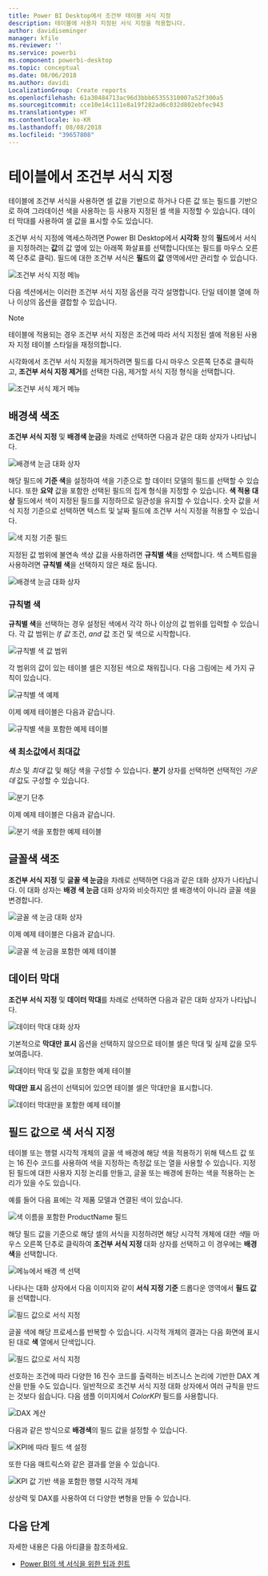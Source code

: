 ```yaml
---
title: Power BI Desktop에서 조건부 테이블 서식 지정
description: 테이블에 사용자 지정된 서식 지정을 적용합니다.
author: davidiseminger
manager: kfile
ms.reviewer: ''
ms.service: powerbi
ms.component: powerbi-desktop
ms.topic: conceptual
ms.date: 08/06/2018
ms.author: davidi
LocalizationGroup: Create reports
ms.openlocfilehash: 61a30484713ac96d3bbb65355310007a52f300a5
ms.sourcegitcommit: cce10e14c111e8a19f282ad6c032d802ebfec943
ms.translationtype: HT
ms.contentlocale: ko-KR
ms.lasthandoff: 08/08/2018
ms.locfileid: "39657808"
---
```

# <a name="conditional-formatting-in-tables"></a>테이블에서 조건부 서식 지정 
테이블에 조건부 서식을 사용하면 셀 값을 기반으로 하거나 다른 값 또는 필드를 기반으로 하여 그라데이션 색을 사용하는 등 사용자 지정된 셀 색을 지정할 수 있습니다. 데이터 막대를 사용하여 셀 값을 표시할 수도 있습니다. 

조건부 서식 지정에 액세스하려면 Power BI Desktop에서 **시각화** 창의 **필드**에서 서식을 지정하려는 **값**의 값 옆에 있는 아래쪽 화살표를 선택합니다(또는 필드를 마우스 오른쪽 단추로 클릭). 필드에 대한 조건부 서식은 **필드**의 **값** 영역에서만 관리할 수 있습니다.

![조건부 서식 지정 메뉴](media/desktop-conditional-table-formatting/table-formatting-0-popup-menu.png)

다음 섹션에서는 이러한 조건부 서식 지정 옵션을 각각 설명합니다. 단일 테이블 열에 하나 이상의 옵션을 결합할 수 있습니다.

> [!NOTE]
> 테이블에 적용되는 경우 조건부 서식 지정은 조건에 따라 서식 지정된 셀에 적용된 사용자 지정 테이블 스타일을 재정의합니다.

시각화에서 조건부 서식 지정을 제거하려면 필드를 다시 마우스 오른쪽 단추로 클릭하고, **조건부 서식 지정 제거**를 선택한 다음, 제거할 서식 지정 형식을 선택합니다.

![조건부 서식 제거 메뉴](media/desktop-conditional-table-formatting/table-formatting-1-remove.png)

## <a name="background-color-scales"></a>배경색 색조

**조건부 서식 지정** 및 **배경색 눈금**을 차례로 선택하면 다음과 같은 대화 상자가 나타납니다.

![배경색 눈금 대화 상자](media/desktop-conditional-table-formatting/table-formatting-1-default-dialog.png)

해당 필드에 **기준 색**을 설정하여 색을 기준으로 할 데이터 모델의 필드를 선택할 수 있습니다. 또한 **요약** 값을 포함한 선택된 필드의 집계 형식을 지정할 수 있습니다. **색 적용 대상** 필드에서 색이 지정된 필드를 지정하므로 일관성을 유지할 수 있습니다. 숫자 값을 서식 지정 기준으로 선택하면 텍스트 및 날짜 필드에 조건부 서식 지정을 적용할 수 있습니다.

![색 지정 기준 필드](media/desktop-conditional-table-formatting/table-formatting-1-apply-color-to.png)

지정된 값 범위에 불연속 색상 값을 사용하려면 **규칙별 색**을 선택합니다. 색 스펙트럼을 사용하려면 **규칙별 색**을 선택하지 않은 채로 둡니다. 

![배경색 눈금 대화 상자](media/desktop-conditional-table-formatting/table-formatting-1-color-by-rules-dialog.png)

### <a name="color-by-rules"></a>규칙별 색

**규칙별 색**을 선택하는 경우 설정된 색에서 각각 하나 이상의 값 범위를 입력할 수 있습니다.  각 값 범위는 *If 값* 조건, *and* 값 조건 및 색으로 시작합니다.

![규칙별 색 값 범위](media/desktop-conditional-table-formatting/table-formatting-1-color-by-rules-if-value.png)

각 범위의 값이 있는 테이블 셀은 지정된 색으로 채워집니다. 다음 그림에는 세 가지 규칙이 있습니다.

![규칙별 색 예제](media/desktop-conditional-table-formatting/table-formatting-1-color-by-rules.png)

이제 예제 테이블은 다음과 같습니다.

![규칙별 색을 포함한 예제 테이블](media/desktop-conditional-table-formatting/table-formatting-1-color-by-rules-table.png)


### <a name="color-minimum-to-maximum"></a>색 최소값에서 최대값

*최소* 및 *최대* 값 및 해당 색을 구성할 수 있습니다. **분기** 상자를 선택하면 선택적인 *가운데* 값도 구성할 수 있습니다.

![분기 단추](media/desktop-conditional-table-formatting/table-formatting-1-diverging.png)

이제 예제 테이블은 다음과 같습니다.

![분기 색을 포함한 예제 테이블](media/desktop-conditional-table-formatting/table-formatting-1-diverging-table.png)

## <a name="font-color-scales"></a>글꼴색 색조

**조건부 서식 지정** 및 **글꼴 색 눈금**을 차례로 선택하면 다음과 같은 대화 상자가 나타납니다. 이 대화 상자는 **배경 색 눈금** 대화 상자와 비슷하지만 셀 배경색이 아니라 글꼴 색을 변경합니다.

![글꼴 색 눈금 대화 상자](media/desktop-conditional-table-formatting/table-formatting-2-diverging.png)

이제 예제 테이블은 다음과 같습니다.

![글꼴 색 눈금을 포함한 예제 테이블](media/desktop-conditional-table-formatting/table-formatting-2-table.png)

## <a name="data-bars"></a>데이터 막대

**조건부 서식 지정** 및 **데이터 막대**를 차례로 선택하면 다음과 같은 대화 상자가 나타납니다. 

![데이터 막대 대화 상자](media/desktop-conditional-table-formatting/table-formatting-3-default.png)

기본적으로 **막대만 표시** 옵션을 선택하지 않으므로 테이블 셀은 막대 및 실제 값을 모두 보여줍니다.

![데이터 막대 및 값을 포함한 예제 테이블](media/desktop-conditional-table-formatting/table-formatting-3-default-table.png)

**막대만 표시** 옵션이 선택되어 있으면 테이블 셀은 막대만을 표시합니다.

![데이터 막대만을 포함한 예제 테이블](media/desktop-conditional-table-formatting/table-formatting-3-default-table-bars.png)

## <a name="color-formatting-by-field-value"></a>필드 값으로 색 서식 지정

테이블 또는 행렬 시각적 개체의 글꼴 색 배경에 해당 색을 적용하기 위해 텍스트 값 또는 16 진수 코드를 사용하여 색을 지정하는 측정값 또는 열을 사용할 수 있습니다. 지정된 필드에 대한 사용자 지정 논리를 만들고, 글꼴 또는 배경에 원하는 색을 적용하는 논리가 있을 수도 있습니다.

예를 들어 다음 표에는 각 제품 모델과 연결된 색이 있습니다. 

![색 이름을 포함한 ProductName 필드](media/desktop-conditional-table-formatting/conditional-table-formatting_01.png)

해당 필드 값을 기준으로 해당 셀의 서식을 지정하려면 해당 시각적 개체에 대한 *색*을 마우스 오른쪽 단추로 클릭하여 **조건부 서식 지정** 대화 상자를 선택하고 이 경우에는 **배경색**을 선택합니다. 

![메뉴에서 배경 색 선택](media/desktop-conditional-table-formatting/conditional-table-formatting_02.png)

나타나는 대화 상자에서 다음 이미지와 같이 **서식 지정 기준** 드롭다운 영역에서 **필드 값**을 선택합니다.

![필드 값으로 서식 지정](media/desktop-conditional-table-formatting/conditional-table-formatting_03.png)

글꼴 색에 해당 프로세스를 반복할 수 있습니다. 시각적 개체의 결과는 다음 화면에 표시된 대로 **색** 열에서 단색입니다.

![필드 값으로 서식 지정](media/desktop-conditional-table-formatting/conditional-table-formatting_04.png)

선호하는 조건에 따라 다양한 16 진수 코드를 출력하는 비즈니스 논리에 기반한 DAX 계산을 만들 수도 있습니다. 일반적으로 조건부 서식 지정 대화 상자에서 여러 규칙을 만드는 것보다 쉽습니다. 다음 샘플 이미지에서 *ColorKPI* 필드를 사용합니다.

![DAX 계산](media/desktop-conditional-table-formatting/conditional-table-formatting_05.png)

다음과 같은 방식으로 **배경색**의 필드 값을 설정할 수 있습니다.

![KPI에 따라 필드 색 설정](media/desktop-conditional-table-formatting/conditional-table-formatting_06.png)

또한 다음 매트릭스와 같은 결과를 얻을 수 있습니다.

![KPI 값 기반 색을 포함한 행렬 시각적 개체](media/desktop-conditional-table-formatting/conditional-table-formatting_07.png)

상상력 및 DAX를 사용하여 더 다양한 변형을 만들 수 있습니다.

## <a name="next-steps"></a>다음 단계
자세한 내용은 다음 아티클을 참조하세요.  

* [Power BI의 색 서식을 위한 팁과 힌트](service-tips-and-tricks-for-color-formatting.md)  


